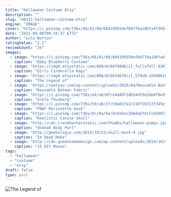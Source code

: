 ```yaml
---
title: "Halloween Costume Etsy"
description: ""
slug: "48331-halloween-costume-etsy"
engine: "IMAGE"
cover: "https://i.pinimg.com/736x/68/41/99/684199559ef66776a18bfa4f39df1894.jpg"
date: "2021-09-08T09:34:37.677Z"
author: "Lulu Norton"
ratingValue: "2.1"
reviewCount: "26"
images:
  - image: "https://i.pinimg.com/736x/68/41/99/684199559ef66776a18bfa4f39df1894.jpg"
    caption: "Baby Blueberry Costume"
  - image: "https://img0.etsystatic.com/009/0/6679896/il_fullxfull.436799936_lwjw.jpg"
    caption: "Girls Cinderella Rags"
  - image: "https://img0.etsystatic.com/000/0/6834679/il_570xN.324986286.jpg"
    caption: "The Legend of"
  - image: "https://walyou.com/wp-content/uploads/2020/04/Reusable-Batman-Fabric-Face-Mask.jpg"
    caption: "Reusable Batman Fabric"
  - image: "https://i.pinimg.com/736x/e4/a8/0f/e4a80f2db54dfde2de6f8edfaab0e6fd.jpg"
    caption: "Greta Thunberg"
  - image: "https://i.pinimg.com/736x/59/a0/1f/59a01fa1c116f28313f345ef073b9739.jpg"
    caption: "FNAF Marionette mask"
  - image: "https://i.pinimg.com/736x/8c/8a/5e/8c8a5ec2b6dab741fcb56072b4629a2c.jpg"
    caption: "Realistic Canine Skull"
  - image: "http://cdn.trendhunterstatic.com/thumbs/halloween-pumps.jpeg"
    caption: "Undead Body Part"
  - image: "http://geekologie.com/2014/10/22/skull-mask-4.jpg"
    caption: "Im Dead Make"
  - image: "http://cdn.goodshomedesign.com/wp-content/uploads/2014/10/manson-jar-halloween-2.jpg"
    caption: "15 DIY Mason"
tags:
  - "halloween"
  - "costume"
  - "etsy"
draft: false
type: post
---
```



![The Legend of](https://img0.etsystatic.com/000/0/6834679/il_570xN.324986286.jpg "The Legend of")


<!--inArticleAds-->

<!--galleryOne-->


<!--inArticleAds-->

<!--galleryTwo-->


<!--galleryThree-->

